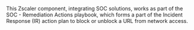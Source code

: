 This Zscaler component, integrating SOC solutions, works as part of the SOC - Remediation Actions playbook, which forms a part of the Incident Response (IR) action plan to block or unblock a URL from network access.
